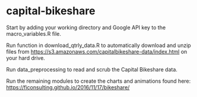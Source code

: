 # capital-bikeshare

Start by adding your working directory and Google API key to the macro_variables.R file.

Run function in download_qtrly_data.R to automatically download and unzip files from https://s3.amazonaws.com/capitalbikeshare-data/index.html on your hard drive.

Run data_preprocessing to read and scrub the Capital Bikeshare data.

Run the remaining modules to create the charts and animations found here: https://ficonsulting.github.io/2016/11/17/bikeshare/
